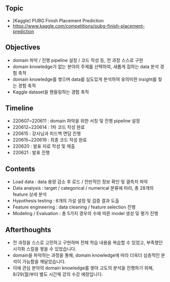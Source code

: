 ####
## Topic
- [Kaggle] PUBG Finish Placement Prediction
- https://www.kaggle.com/competitions/pubg-finish-placement-prediction
####
## Objectives
- domain 파악 / 진행 pipeline 설정 / 코드 작성 등, 전 과정 스스로 구현
- domain knowledge가 없는 분야의 주제를 선택하여, 새롭게 접하는 data 분석 경험 축적
- domain knowledge를 쌓으며 data를 심도있게 분석하여 유의미한 insight를 찾는 경험 축적
- Kaggle dataset을 핸들링하는 경험 축적
####
## Timeline
- 220607~220611 : domain 파악을 위한 서칭 및 진행 pipeline 설정
- 220612~220614 : 1차 코드 작성 완료
- 220615 : 강사님과 피드백 면담 진행
- 220615~220619 : 최종 코드 작성 완료
- 220620 : 발표 자료 작성 및 제출
- 220621 : 발표 진행
####
## Contents
- Load data : data 용량 감소 후 로드 / 전반적인 정보 확인 및 결측치 파악
- Data analysis : target / categorical / numerical 분류에 따라, 총 28개의 feature 상세 분석
- Hypothesis testing : 6개의 가설 설정 및 검증 결과 도출
- Feature engineering : data cleaning / feature selection 진행
- Modeling / Evaluation : 총 5가지 경우의 수에 따른 model 생성 및 평가 진행
####
## Afterthoughts
- 전 과정을 스스로 고민하고 구현하며 전체 학습 내용을 복습할 수 있었고, 부족했던 시각화 스킬을 쌓을 수 있었습니다.
- domain을 파악하는 과정을 통해, domain knowledge에 따라 더욱더 심층적인 분석이 가능함을 깨달았습니다. 
- 이에 관심 분야의 domain knowledge를 쌓아 고도의 분석을 진행하기 위해, 8/29(월)부터 별도 시간제 강의 수강 예정입니다.
####
